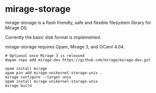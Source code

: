 # mirage-storage

mirage-storage is a flash friendly, safe and flexible
filesystem library for Mirage OS.

Currently the basic disk format is implemented.

mirage-storage requires Opam, Mirage 3, and OCaml 4.04.

```
# Optional once Mirage 3 is released
#opam repo add mirage-dev https://github.com/mirage/mirage-dev.git

opam install mirage
opam pin add mirage-unikernel-storage-unix .
mirage configure --target unix
opam install mirage-unikernel-storage-unix
mirage build
```

